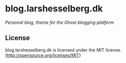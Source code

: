 # blog.larshesselberg.dk
*Personal blog, theme for the Ghost blogging platform*

## License
blog.larshesselberg.dk is licensed under the MIT license. (http://opensource.org/licenses/MIT)

